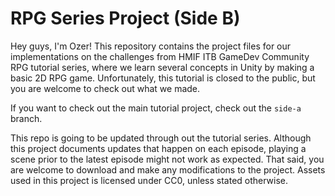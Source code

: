 # RPG Series Project (Side B)
Hey guys, I'm Ozer! This repository contains the project files for our implementations on the challenges from HMIF ITB GameDev Community RPG tutorial series, where we learn several concepts in Unity by making a basic 2D RPG game. Unfortunately, this tutorial is closed to the public, but you are welcome to check out what we made.

If you want to check out the main tutorial project, check out the `side-a` branch.

This repo is going to be updated through out the tutorial series. Although this project documents updates that happen on each episode, playing a scene prior to the latest episode might not work as expected. That said, you are welcome to download and make any modifications to the project. Assets used in this project is licensed under CC0, unless stated otherwise.
